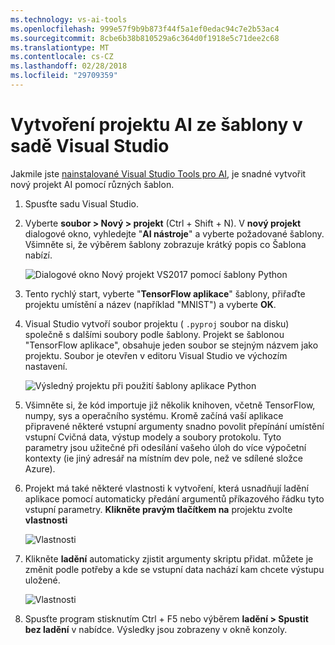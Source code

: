 ```yaml
---
ms.technology: vs-ai-tools
ms.openlocfilehash: 999e57f9b9b873f44f5a1ef0edac94c7e2b53ac4
ms.sourcegitcommit: 8cbe6b38b810529a6c364d0f1918e5c71dee2c68
ms.translationtype: MT
ms.contentlocale: cs-CZ
ms.lasthandoff: 02/28/2018
ms.locfileid: "29709359"
---
```

# <a name="create-an-ai-project-from-a-template-in-visual-studio"></a>Vytvoření projektu AI ze šablony v sadě Visual Studio

Jakmile jste [nainstalované Visual Studio Tools pro AI](installation.md), je snadné vytvořit nový projekt AI pomocí různých šablon.

1. Spusťte sadu Visual Studio.

1. Vyberte **soubor > Nový > projekt** (Ctrl + Shift + N). V **nový projekt** dialogové okno, vyhledejte "**AI nástroje**" a vyberte požadované šablony. Všimněte si, že výběrem šablony zobrazuje krátký popis co Šablona nabízí.

    ![Dialogové okno Nový projekt VS2017 pomocí šablony Python](media\create-project\new-ai-project.png)

1. Tento rychlý start, vyberte "**TensorFlow aplikace**" šablony, přiřaďte projektu umístění a název (například "MNIST") a vyberte **OK**.

1. Visual Studio vytvoří soubor projektu ( `.pyproj` soubor na disku) společně s dalšími soubory podle šablony. Projekt se šablonou "TensorFlow aplikace", obsahuje jeden soubor se stejným názvem jako projektu. Soubor je otevřen v editoru Visual Studio ve výchozím nastavení.

    ![Výsledný projektu při použití šablony aplikace Python](media\create-project\new-tensorflowapp.png)

1. Všimněte si, že kód importuje již několik knihoven, včetně TensorFlow, numpy, sys a operačního systému. Kromě začíná vaší aplikace připravené některé vstupní argumenty snadno povolit přepínání umístění vstupní Cvičná data, výstup modely a soubory protokolu. Tyto parametry jsou užitečné při odesílání vašeho úloh do více výpočetní kontexty (ie jiný adresář na místním dev pole, než ve sdílené složce Azure).

1. Projekt má také některé vlastnosti k vytvoření, která usnadňují ladění aplikace pomocí automaticky předání argumentů příkazového řádku tyto vstupní parametry. **Klikněte pravým tlačítkem na** projektu zvolte **vlastnosti**

    ![Vlastnosti](media\create-project\project-properties.png)

1. Klikněte **ladění** automaticky zjistit argumenty skriptu přidat. můžete je změnit podle potřeby a kde se vstupní data nachází kam chcete výstupu uložené.

    ![Vlastnosti](media\create-project\/project-properties_1.png)

1. Spusťte program stisknutím Ctrl + F5 nebo výběrem **ladění > Spustit bez ladění** v nabídce. Výsledky jsou zobrazeny v okně konzoly.
